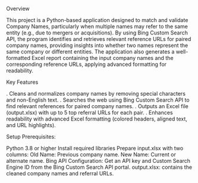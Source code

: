 Overview

This project is a Python-based application designed to match and validate Company Names, particularly when multiple names may refer to the same entity (e.g., due to mergers or acquisitions). By using Bing Custom Search API, the program identifies and retrieves relevant reference URLs for paired company names, providing insights into whether two names represent the same company or different entities. The application also generates a well-formatted Excel report containing the input company names and the corresponding reference URLs, applying advanced formatting for readability.

Key Features

. Cleans and normalizes company names by removing special characters and non-English text.
. Searches the web using Bing Custom Search API to find relevant references for paired company names.
. Outputs an Excel file (output.xlsx) with up to 5 top referral URLs for each pair.
. Enhances readability with advanced Excel formatting (colored headers, aligned text, and URL highlights).

Setup Prerequisites:

Python 3.8 or higher
Install required libraries
Prepare input.xlsx with two columns:
  Old Name: Previous company name.
  New Name: Current or alternate name.
Bing API Configuration: Get an API key and Custom Search Engine ID from the Bing Custom Search API portal.
output.xlsx: contains the cleaned company names and referral URLs.
